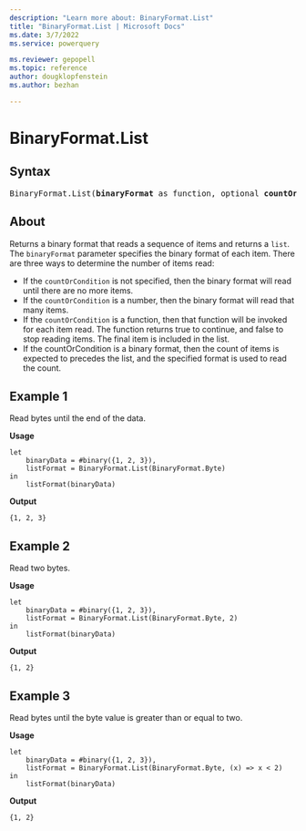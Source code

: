 ```yaml
---
description: "Learn more about: BinaryFormat.List"
title: "BinaryFormat.List | Microsoft Docs"
ms.date: 3/7/2022
ms.service: powerquery

ms.reviewer: gepopell
ms.topic: reference
author: dougklopfenstein
ms.author: bezhan

---
```

# BinaryFormat.List

## Syntax

<pre>
BinaryFormat.List(<b>binaryFormat</b> as function, optional <b>countOrCondition</b> as any) as function
</pre>
  
## About

Returns a binary format that reads a sequence of items and returns a `list`. The `binaryFormat` parameter specifies the binary format of each item. There are three ways to determine the number of items read:

* If the `countOrCondition` is not specified, then the binary format will read until there are no more items.
* If the `countOrCondition` is a number, then the binary format will read that many items.
* If the `countOrCondition` is a function, then that function will be invoked for each item read. The function returns true to continue, and false to stop reading items. The final item is included in the list.
* If the countOrCondition is a binary format, then the count of items is expected to precedes the list, and the specified format is used to read the count.</li></ul>

## Example 1

Read bytes until the end of the data.

**Usage**

```powerquery-m
let
    binaryData = #binary({1, 2, 3}),
    listFormat = BinaryFormat.List(BinaryFormat.Byte)
in
    listFormat(binaryData)
```

**Output**

`{1, 2, 3}`

## Example 2

Read two bytes.

**Usage**

```powerquery-m
let
    binaryData = #binary({1, 2, 3}),
    listFormat = BinaryFormat.List(BinaryFormat.Byte, 2)
in
    listFormat(binaryData)
```

**Output**

`{1, 2}`

## Example 3

Read bytes until the byte value is greater than or equal to two.

**Usage**

```powerquery-m
let
    binaryData = #binary({1, 2, 3}),
    listFormat = BinaryFormat.List(BinaryFormat.Byte, (x) => x < 2)
in
    listFormat(binaryData)
```

**Output**

`{1, 2}`
